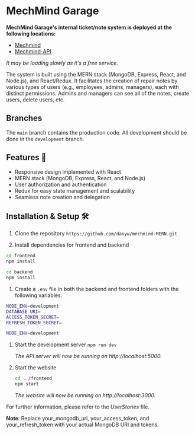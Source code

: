 # MechMind Garage 

**MechMind Garage's internal ticket/note system is deployed at the following locations:**
- [Mechmind](https://mechmind.onrender.com)
- [Mechmind-API](https://mechmind-api.onrender.com)

*It may be loading slowly as it's a free service.*


The system is built using the MERN stack (MongoDB, Express, React, and Node.js), and React/Redux. It facilitates the creation of repair notes by various types of users (e.g., employees, admins, managers), each with distinct permissions. Admins and managers can see all of the notes, create users, delete users, etc.

## Branches
The `main` branch contains the production code. All development should be done in the `development` branch. 
## Features 🌟

- Responsive design implemented with React
- MERN stack (MongoDB, Express, React, and Node.js)
- User authorization and authentication
- Redux for easy state management and scalability
- Seamless note creation and delegation

## Installation & Setup 🛠️

1. Clone the repository
`https://github.com/danyw/mechmind-MERN.git`

2. Install dependencies for frontend and backend
``` bash
cd frontend
npm install

cd backend
npm install
```
1. Create a `.env` file in both the backend and frontend folders with the following variables:

```bash
NODE_ENV=development
DATABASE_URI=
ACCESS_TOKEN_SECRET=
REFRESH_TOKEN_SECRET=
```
```bash
NODE_ENV=development
```


1. Start the development server
`npm run dev`

    *The API server will now be running on http://localhost:5000.*

2. Start the website
    ```bash
    cd ../frontend
    npm start
    ```

    *The website will now be running on http://localhost:3000.*

For further information, please refer to the *UserStories* file.

**Note**: Replace your_mongodb_uri, your_access_token, and your_refresh_token with your actual MongoDB URI and tokens.